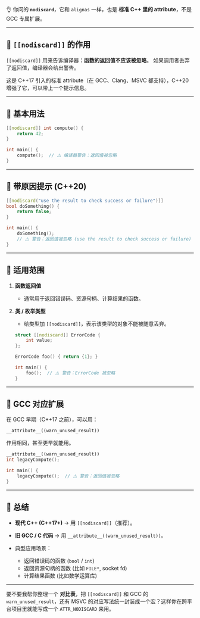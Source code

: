 👌 你问的 **`nodiscard`**，它和 `alignas` 一样，也是 **标准 C++ 里的 attribute**，不是 GCC 专属扩展。

---

## 🔹 `[[nodiscard]]` 的作用

`[[nodiscard]]` 用来告诉编译器：**函数的返回值不应该被忽略**。
如果调用者丢弃了返回值，编译器会给出警告。

这是 C++17 引入的标准 attribute（在 GCC、Clang、MSVC 都支持），C++20 增强了它，可以带上一个提示信息。

---

## 🔹 基本用法

```cpp
[[nodiscard]] int compute() {
    return 42;
}

int main() {
    compute();  // ⚠️ 编译器警告：返回值被忽略
}
```

---

## 🔹 带原因提示 (C++20)

```cpp
[[nodiscard("use the result to check success or failure")]]
bool doSomething() {
    return false;
}

int main() {
    doSomething();  
    // ⚠️ 警告：返回值被忽略 (use the result to check success or failure)
}
```

---

## 🔹 适用范围

1. **函数返回值**

   * 通常用于返回错误码、资源句柄、计算结果的函数。
2. **类 / 枚举类型**

   * 给类型加 `[[nodiscard]]`，表示该类型的对象不能被随意丢弃。

   ```cpp
   struct [[nodiscard]] ErrorCode {
       int value;
   };

   ErrorCode foo() { return {1}; }

   int main() {
       foo();  // ⚠️ 警告：ErrorCode 被忽略
   }
   ```

---

## 🔹 GCC 对应扩展

在 GCC 早期（C++17 之前），可以用：

```cpp
__attribute__((warn_unused_result))
```

作用相同，甚至更早就能用。

```cpp
__attribute__((warn_unused_result))
int legacyCompute();

int main() {
    legacyCompute();  // ⚠️ 警告：返回值被忽略
}
```

---

## 🔹 总结

* **现代 C++ (C++17+)** → 用 `[[nodiscard]]`（推荐）。
* **旧 GCC / C 代码** → 用 `__attribute__((warn_unused_result))`。
* 典型应用场景：

  * 返回错误码的函数 (`bool` / `int`)
  * 返回资源句柄的函数 (比如 `FILE*`, socket fd)
  * 计算结果函数 (比如数学运算库)

---

要不要我帮你整理一个 **对比表**，把 `[[nodiscard]]` 和 GCC 的 `warn_unused_result`，还有 MSVC 的对应写法统一封装成一个宏？这样你在跨平台项目里就能写成一个 `ATTR_NODISCARD` 来用。
